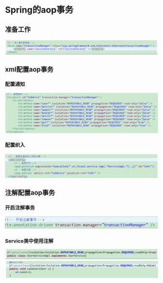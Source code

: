 # Spring的aop事务

## 准备工作

![](../../../.gitbook/assets/image%20%2898%29.png)

## xml配置aop事务

### 配置通知

![](../../../.gitbook/assets/image%20%28157%29.png)

### 配置织入

![](../../../.gitbook/assets/image%20%28189%29.png)

## 注解配置aop事务

### 开启注解事务

![](../../../.gitbook/assets/image%20%28169%29.png)

### Service类中使用注解

![](../../../.gitbook/assets/image%20%28172%29.png)

